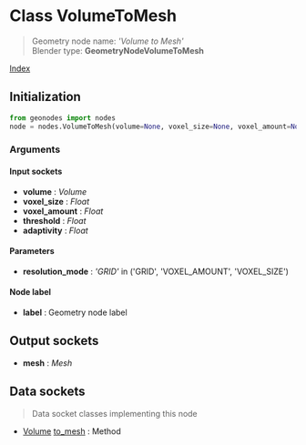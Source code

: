 
# Class VolumeToMesh

> Geometry node name: _'Volume to Mesh'_<br>Blender type:  **GeometryNodeVolumeToMesh**


[Index](/docs/index.md)

## Initialization


```python
from geonodes import nodes
node = nodes.VolumeToMesh(volume=None, voxel_size=None, voxel_amount=None, threshold=None, adaptivity=None, resolution_mode='GRID', label=None)
```


### Arguments


#### Input sockets



- **volume** : _Volume_
- **voxel_size** : _Float_
- **voxel_amount** : _Float_
- **threshold** : _Float_
- **adaptivity** : _Float_



#### Parameters



- **resolution_mode** : _'GRID'_ in ('GRID', 'VOXEL_AMOUNT', 'VOXEL_SIZE')



#### Node label



- **label** : Geometry node label



## Output sockets



- **mesh** : _Mesh_



## Data sockets

> Data socket classes implementing this node




- [Volume](../sockets/Volume.md) [to_mesh](../sockets/Volume.md#to_mesh) : Method


